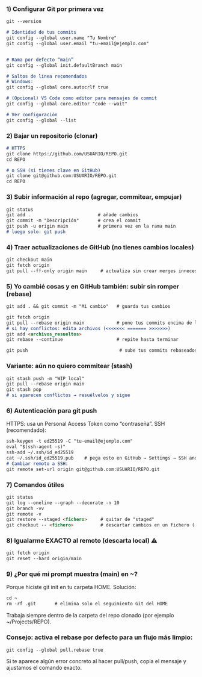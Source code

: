 
### 1) Configurar Git por primera vez
```md
git --version

# Identidad de tus commits
git config --global user.name "Tu Nombre"
git config --global user.email "tu-email@ejemplo.com"


# Rama por defecto “main”
git config --global init.defaultBranch main

# Saltos de línea recomendados
# Windows:
git config --global core.autocrlf true

# (Opcional) VS Code como editor para mensajes de commit
git config --global core.editor "code --wait"

# Ver configuración
git config --global --list
```




### 2) Bajar un repositorio (clonar)
```md
# HTTPS
git clone https://github.com/USUARIO/REPO.git
cd REPO

# o SSH (si tienes clave en GitHub)
git clone git@github.com:USUARIO/REPO.git
cd REPO
```




### 3) Subir información al repo (agregar, commitear, empujar)
```md
git status
git add .                         # añade cambios
git commit -m "Descripción"       # crea el commit
git push -u origin main           # primera vez en la rama main
# luego solo: git push
```




### 4) Traer actualizaciones de GitHub (no tienes cambios locales)
```md
git checkout main
git fetch origin
git pull --ff-only origin main     # actualiza sin crear merges innecesarios
```




### 5) Yo cambié cosas y en GitHub también: subir sin romper (rebase)
```md
git add . && git commit -m "Mi cambio"   # guarda tus cambios

git fetch origin
git pull --rebase origin main            # pone tus commits encima de lo nuevo
# si hay conflictos: edita archivos (<<<<<<< ======= >>>>>>>)
git add <archivos_resueltos>
git rebase --continue                    # repite hasta terminar

git push                                  # sube tus commits rebaseados
```




###  Variante: aún no quiero commitear (stash)
```md
git stash push -m "WIP local"
git pull --rebase origin main
git stash pop
# si aparecen conflictos → resuélvelos y sigue
```




### 6) Autenticación para git push
HTTPS: usa un Personal Access Token como “contraseña”.
SSH (recomendado):
```md
ssh-keygen -t ed25519 -C "tu-email@ejemplo.com"
eval "$(ssh-agent -s)"
ssh-add ~/.ssh/id_ed25519
cat ~/.ssh/id_ed25519.pub    # pega esto en GitHub → Settings → SSH and GPG keys
# Cambiar remoto a SSH:
git remote set-url origin git@github.com:USUARIO/REPO.git
```



### 7) Comandos útiles
```md
git status
git log --oneline --graph --decorate -n 10
git branch -vv
git remote -v
git restore --staged <fichero>     # quitar de "staged"
git checkout -- <fichero>          # descartar cambios en un fichero (¡cuidado!)
```



### 8) Igualarme EXACTO al remoto (descarta local) ⚠️
```md
git fetch origin
git reset --hard origin/main
```




### 9) ¿Por qué mi prompt muestra (main) en ~?
Porque hiciste git init en tu carpeta HOME. Solución:
```md
cd ~
rm -rf .git       # elimina solo el seguimiento Git del HOME
```
Trabaja siempre dentro de la carpeta del repo clonado (por ejemplo ~/Projects/REPO).




### Consejo: activa el rebase por defecto para un flujo más limpio:
```md
git config --global pull.rebase true
```
Si te aparece algún error concreto al hacer pull/push, copia el mensaje y ajustamos el comando exacto.

